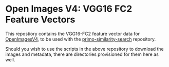 Open Images V4: VGG16 FC2 Feature Vectors
=========================================

This repostiory contains the VGG16-FC2 feature vector data for
[OpenImagesV4](https://storage.googleapis.com/openimages/web/download_v4.html),
to be used with the
[primo-similarity-search](https://github.com/uwmisl/primo-similarity-search)
repository.

Should you wish to use the scripts in the above repository to download the
images and metadata, there are directories provisioned for them here as well.
